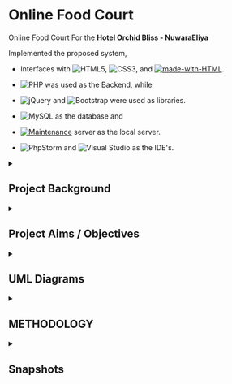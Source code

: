 # Online Food Court

Online Food Court For the **Hotel Orchid Bliss - NuwaraEliya** 

Implemented the proposed system,
- Interfaces with ![HTML5](https://img.shields.io/badge/HTML5-%23E34F26.svg?style=plastic&logo=html5&logoColor=white), ![CSS3](https://img.shields.io/badge/CSS3-%231572B6.svg?style=plastic&logo=CSS3&logoColor=white), and [![made-with-HTML](https://img.shields.io/badge/JavaScript-%23323330.svg?style=plastic&logo=javascript&logoColor=%23F7DF1E)](https://www.javascript.com/). 

- ![PHP](https://img.shields.io/badge/PHP-%23777BB4.svg?style=plastic&logo=php&logoColor=white) was used as the Backend, while 

- ![jQuery](https://img.shields.io/badge/jQuery-%230769AD.svg?style=plastic&logo=jquery&logoColor=white) and ![Bootstrap](https://img.shields.io/badge/Bootstrap-%23563D7C.svg?style=plastic&logo=bootstrap&logoColor=white) were used as libraries. 

- ![MySQL](https://img.shields.io/badge/MySql-%2300f.svg?style=plastic&logo=mysql&logoColor=white) as the database and 

- [![Maintenance](https://img.shields.io/badge/X.A.M.P.P-red.svg)](https://bitbucket.org/lbesson/ansi-colors) server as the local server.

- ![PhpStorm](https://img.shields.io/badge/PhpStorm-143?style=plastic&logo=phpstorm&logoColor=black&color=black&labelColor=darkorchid) and ![Visual Studio](https://img.shields.io/badge/Visual%20Studio%20Code-5C2D91.svg?style=plastic&logo=visual-studio&logoColor=white) as the IDE's.

<details>
	<summary> <h2> Project Background </h2> </summary>
<p align="center">

The "Online Food Court" designed and developed for the Client's Hotel, which has a Food Court, consists of three Restaurants. 
	Namely,
	
- **Restaurant 1 – "Pastry Shop"** 
- **Restaurant 2 – "The Lounge"** 
- **Restaurant 3 – "Buffets"** 

The online Food Court system that we are significantly designed simplifies the Ordering Process and the Table Reservation Process of the Hotel for both the Customers and the Restaurant Employees. 

- For the **"Pastry Shop"** and **"The Lounge"** we designed a **"FOOD ORDERING SYSTEM"**
- For the **"Buffets"** we designed a **"TABLE RESERVATION SYSTEM"**

<p align="center">
Proposed Structure of Online Food Court System<br>
<img src="https://user-images.githubusercontent.com/64683688/159475375-7f88790a-3d2d-41bc-a18b-8062bc78e50e.png?raw=true" alt="Proposed Structure of Online Food Court System"/>	
</p>

```
"Food Ordering System" presents an Interactive and up-to-date menu with all available options in a very simple manner. The customer can choose one or more items to place an order which will land in the "Cart". Customers can be fully customizing their orders. They can view all the order details in the cart before checking out. In the end, the customer gets order confirmation details. Once the order is placed, it is entered into the database and retrieved in real-time. This allows "Restaurant Employees" to quickly go through the orders as they are received and process all orders efficiently and effectively with minimal delays and confusion.
```
```
"Table Reservation System" also presents an Interactive system, which enables the customer to access the details of the availability of tables for the buffet while making their reservation online. The System will have all the necessary information about Daily Buffets and the Availability for Reservations. The standard reservation procedure is done via phone calls or by visiting in person to the reservation office.
```

The System has the ability to manage "Customer's Profile," where they can save their previous orders, reservations, and personal information. Further, handling payment and transactions can also be done through this account. 

Customers can view all the order details and can easily change or cancel their orders or reservations. This System provides two ways for payment:  

1. Customers can pay online, and System will take care of payment processing.  
2. Customers can pay at respective restaurants, and the hotel will be responsible for payment. 

Furthermore, customers are rewarded with the offers within allowed conditions.	
	
</p>
</details>


<details>
	<summary> <h2> Project Aims / Objectives </h2> </summary>

- The main aim of designing this project was to develop a system that can manage and handle the activities online that are involved in "Table reservation" and "Food Ordering" in an organized, cost-effective, and reliable manner. 
- To give access for customers to use any electronic device like laptop, computers, smartphones, or tablet to order or reserve, due to social distancing. 
- The System is available and functioning 24*7 and accessible for everyone. Thus, the customers can use the System very efficiently. 
- This System's core objective is that computers manage and store data in an electronic database to replace all existing file-based Reservation systems, which can be highly beneficial for the administration. 

</p>
</details>

<details>
	<summary> <h2> UML Diagrams </h2> </summary>
<p align="center">
	
### 1. Class Diagram	
![image](https://user-images.githubusercontent.com/64683688/160149042-f60b90eb-9f02-4faf-8c02-acd64fee5d1d.png)

### 2. ER Diagram
![image](https://user-images.githubusercontent.com/64683688/160149217-d3222c97-72a4-465e-9e24-59609aad5cff.png)

### 3. Use Case Diagram
![Picture1](https://user-images.githubusercontent.com/64683688/160149517-73c35bd8-6aaa-435d-aaad-cf0b9a49e165.png)
</p>
</details>

<details>
	<summary> <h2> METHODOLOGY </h2> </summary>
<p align="center">

### Agile Methodology
	
By considering the Client's Priorities from the Gathered requirements and the Time period that we had to complete the project, we considered using an Iterative Method to develop the System. Therefore, we selected Agile Methodology having Three Sprints with iteration. We broke down the proposed "Online Food Court" System into Three Standalone modules by sorting out the Client's Highest Priorities.

![Picture3](https://user-images.githubusercontent.com/64683688/160221411-f75b48fe-6e06-40cf-ba90-4e6d7218573a.png)

By using this Agile Methodology, the Client would be allowed to interact with the development of every Sprint. It helped us to develop the System within the Client's changing requirements. Hence, we were able to develop a more user-friendly and efficient system within a short period of time. 

	In the First Sprint, we designed the Fully functional "Food Ordering System," which is required for the "Pastry Shop" and "The Lounge." which contains Customer Registration, Admin Panel, Food Items browsing and filtering, adding to cart, Food Customization and Placing the Order. Then the System was tested. 

	In the Second Sprint, we designed the Table Booking System which is required for the "Buffets." This contains Date Selection, Buffet Selection, Checking Table Availability, and Making a Reservation. Then the System would be combined with Sprint 1, and the System was tested.

	In the Third Sprint, we set up the Payment Gateway system and Combined the "Food Ordering System" into it. After completing all the Pre-tested Sprint, full system Implementation had been done. Then we tested the whole System and validated it. After completing the Testing and Validation, the System was given to the Client.

### Iteration Process Within the Sprints in Agile
	
In every Sprint, a recurring Iteration passes through the Analysis, Design, Implementation, and Testing Phases to have a shippable product to the customer.

![Picture2](https://user-images.githubusercontent.com/64683688/160221067-d5f87120-2459-4268-910b-91eea0d9ee16.png)
	
	In Analysis Phase, Most of the Requirements were gathered from the interviews held with the Client. Also, the interviews were held with each Restaurant's staff members, and they enthusiastically supported us by giving relevant documentation and information. Referring to the Previous paper-based Hotel records helped us understand the Hotel's Food Court Process. 
	
	Majorly, we got a good picture about the Staff and their Problems faced in file-based Systems. So that, we were able to give suggestions and guide the Client to narrow his Requirements. Also, those tactics helped us to obtain the Users and the User Roles of the proposed System.1st Sprint created with the highest priority requirements. At the same time, lower priority requirements were kept for building the next Sprint. Feedbacks from our Client is gathered after every Sprint by showing off the product of developed Sprint for further development of that Sprint.
	
	In Designing Phase, we created required diagrams for logical and database design based on the analysis phase. So, E.R. diagrams, use ease diagram, activity diagram, and class diagram were created.
	
	In the Implementation Phase, we created the proposed system Interface with HTML, CSS, and JavaScript. PHP was used as the Backend, while jQuery and Bootstrap were used as libraries. MySQL as the database and X.A.M.P.P. server as the local server.
	
	In Testing Phase, we checked whether the functions are working fine and fixed associated bugs before letting the Client use and give feedback about the System.	
</p>
</details>

<details>
	<summary> <h2> Snapshots </h2> </summary>
<p align="center">
	
### 1. Home Page

![image](https://user-images.githubusercontent.com/64683688/159487951-9362661c-e1b5-4ad5-b533-ba3cc8a6487a.png)

### 2. Restaurant 1 – Pastry Shop

![image](https://user-images.githubusercontent.com/64683688/159488008-7a07d2d0-a148-49f3-90ee-6f95382f895f.png)

### 3. Restaurant 2 – The Lounge

![image](https://user-images.githubusercontent.com/64683688/159488056-7d4d5702-5eef-4fb6-9b6a-a8e9b1897195.png)

### 4. Restaurant 3 – The Buffet

![image](https://user-images.githubusercontent.com/64683688/159488103-80a54205-4f89-4907-ac2e-66ce9140938d.png)

### 5. Contact Us

![image](https://user-images.githubusercontent.com/64683688/159488167-53f26bc3-a9dc-49ed-aee4-28f1d5e74ecc.png)

### USER SIGN-UP AND PASSWORD RESET PROCESS

![image](https://user-images.githubusercontent.com/64683688/159488287-58d7f402-d0c6-435d-8ffc-6633549f1984.png)

![image](https://user-images.githubusercontent.com/64683688/159488558-41ad991a-eb4f-4713-b3f1-9989f6a215be.png)

![image](https://user-images.githubusercontent.com/64683688/159488598-daa704c8-1efc-4f24-851f-160a25447b21.png)

### Login

![image](https://user-images.githubusercontent.com/64683688/159488584-3ba682f7-7ccd-44f7-a33a-d422ce6b2680.png)

### User Profile

![image](https://user-images.githubusercontent.com/64683688/159488669-b4fe8d8b-52a5-4f69-9b99-d81c08fdc07b.png)

![image](https://user-images.githubusercontent.com/64683688/159488690-36b47a9d-39a3-4804-b06e-f21b116a5cab.png)

![image](https://user-images.githubusercontent.com/64683688/159488718-5a268d60-b785-4c7c-87a5-b2ebe6f52e6e.png)

![image](https://user-images.githubusercontent.com/64683688/159488755-e8250e54-bfdd-412a-8a8b-59fbdd9c7739.png)

### CART AND THE CART PROCESS

![image](https://user-images.githubusercontent.com/64683688/159488876-f3cb5389-aafe-45a3-87ff-0a8a0291603c.png)

![image](https://user-images.githubusercontent.com/64683688/159488937-72c8d996-5388-4bc9-8fc2-682a42410d26.png)

![image](https://user-images.githubusercontent.com/64683688/159488948-740a7eed-83b4-4722-b3da-a9e9ac4736d8.png)

![image](https://user-images.githubusercontent.com/64683688/159489020-42f00e08-406d-4957-ae5b-7396245e8226.png)

![image](https://user-images.githubusercontent.com/64683688/159489052-03d55fd6-7a8e-4c3a-9137-8216bd239763.png)

### TABLE BOOKING PROCESS

![image](https://user-images.githubusercontent.com/64683688/159493325-5ebb0723-028e-45e2-b54e-f265fb970a69.png)

![image](https://user-images.githubusercontent.com/64683688/159493347-1a3a42e4-76e1-4cec-a434-2d7bff4b0d31.png)

![image](https://user-images.githubusercontent.com/64683688/159493371-6b4fe846-ed28-4b7a-b29f-106f129194f1.png)

## ADMIN PANEL

### 1. Dashboard
![image](https://user-images.githubusercontent.com/64683688/159649584-429526d9-af72-4d0d-9f0a-9285b2d30f7d.png)

### 2. Food Menu
![image](https://user-images.githubusercontent.com/64683688/159649613-ddbe4af4-9eeb-4eeb-bbbf-1e2081d78f85.png)

#### 2.1. Pastry Shop
![image](https://user-images.githubusercontent.com/64683688/159649693-b47377d7-ed56-463b-b003-8a295500a083.png)
![image](https://user-images.githubusercontent.com/64683688/159649742-ba99647e-fa91-4a9b-a3ba-ffcce69b046f.png)

#### 2.2 The Lounge
![image](https://user-images.githubusercontent.com/64683688/159649792-9ccbea15-26ac-4a11-94ce-6e9b7992bf86.png)
![image](https://user-images.githubusercontent.com/64683688/159649829-69f117fe-f1b1-4672-b3bb-5aebae8c49f1.png)

### 3. Staff Allocation
![image](https://user-images.githubusercontent.com/64683688/159649864-74f9b46b-cc5f-4c5b-a629-76a94e6d83d5.png)

### 4. Promotions
![image](https://user-images.githubusercontent.com/64683688/159649906-8c95ddb7-15ac-4792-a835-060f8e900649.png)

### 5. Orders Management
![image](https://user-images.githubusercontent.com/64683688/159649969-132d1c76-93b4-478a-ac7f-a02c94304a11.png)

![image](https://user-images.githubusercontent.com/64683688/159649984-46dfe9df-a7ad-4e8c-a605-479f29835dbd.png)

![image](https://user-images.githubusercontent.com/64683688/159649999-7a648f78-eb7b-4dee-85e8-3c0e19247a94.png)

### 6. Reservation Management
![image](https://user-images.githubusercontent.com/64683688/159650033-757f996c-bdd0-4c07-a06f-cc30124d7705.png)

![image](https://user-images.githubusercontent.com/64683688/159650054-18ab3c97-2550-4922-ba7d-1775147f1ce8.png)

![image](https://user-images.githubusercontent.com/64683688/159650082-b3f3e041-d613-4fe1-bb26-0b00e716fb81.png)

### 7. Customers
![image](https://user-images.githubusercontent.com/64683688/159650115-f6b53c09-ebbc-43bd-8ea6-f905b51ed53b.png)

### 8. Staff Members
![image](https://user-images.githubusercontent.com/64683688/159650174-4246b2ba-66cb-4e14-a978-564400225e0e.png)

### 9. Profile Settings
![image](https://user-images.githubusercontent.com/64683688/159650218-b0d2ac6e-ef1d-4321-a7a7-f4b4df628a91.png)

</p>
</details>
